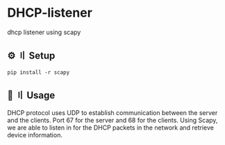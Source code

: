 # DHCP-listener
dhcp listener using scapy 

## ⚙️ 〢 Setup
```
pip install -r scapy
```

## 🤖 〢 Usage
DHCP protocol uses UDP to establish communication between the server and the clients. Port 67 for the server and 68 for the clients. Using Scapy, we are able to listen in for the DHCP packets in the network and retrieve device information. 
